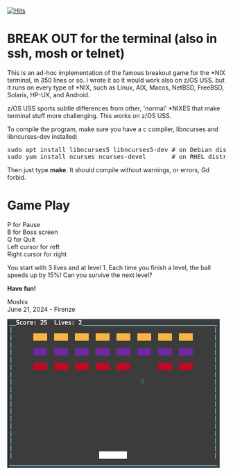 [![Hits](https://hits.seeyoufarm.com/api/count/incr/badge.svg?url=https%3A%2F%2Fgithub.com%2Fmoshix%2Fbreakterm&count_bg=%2379C83D&title_bg=%23E0D8D8&icon=epicgames.svg&icon_color=%23E65656&title=hits&edge_flat=false)](https://hits.seeyoufarm.com)

BREAK OUT for the terminal (also in ssh, mosh or telnet)
========================================================

This is an ad-hoc implementation of the famous breakout game for the *NIX terminal, in 350 lines or so.  I wrote it so it would work also on z/OS USS. but it runs on every type of *NIX, such as Linux, AIX, Macos, NetBSD, FreeBSD, Solaris, HP-UX, and Android. 

z/OS USS sports subtle differences from other, 'normal' *NIXES that make terminal stuff more challenging. This works on z/OS USS. 

To compile the program, make sure you have a c compiler, libncurses and libncurses-dev installed:
<pre>
sudo apt install libncurses5 libncurses5-dev # on Debian distros  
sudo yum install ncurses ncurses-devel       # on RHEL distros  
</pre> 

Then just type **make**. It should compile without warnings, or errors, Gd forbid. 

Game Play
=========
  
P for Pause  
B for Boss screen  
Q for Quit    
Left cursor for reft  
Right cursor for right  

You start with 3 lives and at level 1. Each time you finish a level, the ball speeds up by 15%! Can you survive the next level?   
  
  
**Have fun!**

Moshix  
June 21, 2024 - Firenze  

![Actual game screenshot ](https://github.com/moshix/breakterm/blob/main/screenshot2.png)


